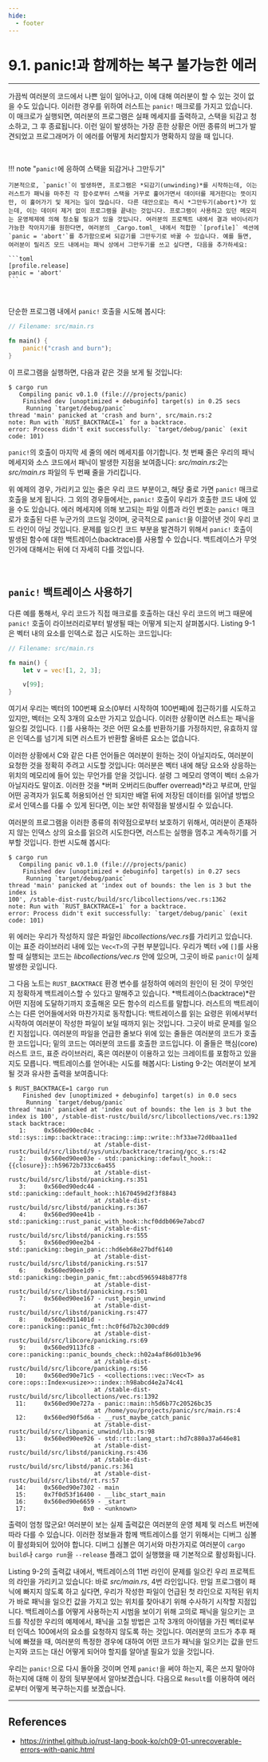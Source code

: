 ```yaml
---
hide:
  - footer
---
```


# 9.1. panic!과 함께하는 복구 불가능한 에러

---

가끔씩 여러분의 코드에서 나쁜 일이 일어나고, 이에 대해 여러분이 할 수 있는 것이 없을 수도 있습니다. 이러한 경우를 위하여 러스트는 `panic!` 매크로를 가지고 있습니다. 이 매크로가 실행되면, 여러분의 프로그램은 실패 메세지를 출력하고, 스택을 되감고 청소하고, 그 후 종료됩니다. 이런 일이 발생하는 가장 흔한 상황은 어떤 종류의 버그가 발견되었고 프로그래머가 이 에러를 어떻게 처리할지가 명확하지 않을 때 입니다.

<br/>

!!! note "`panic!`에 응하여 스택을 되감거나 그만두기"

    기본적으로, `panic!`이 발생하면, 프로그램은 *되감기(unwinding)*를 시작하는데, 이는 러스트가 패닉을 마주친 각 함수로부터 스택을 거꾸로 훑어가면서 데이터를 제거한다는 뜻이지만, 이 훑어가기 및 제거는 일이 많습니다. 다른 대안으로는 즉시 *그만두기(abort)*가 있는데, 이는 데이터 제거 없이 프로그램을 끝내는 것입니다. 프로그램이 사용하고 있던 메모리는 운영체제에 의해 청소될 필요가 있을 것입니다. 여러분의 프로젝트 내에서 결과 바이너리가 가능한 작아지기를 원한다면, 여러분의 _Cargo.toml_ 내에서 적합한 `[profile]` 섹션에 `panic = 'abort'`를 추가함으로써 되감기를 그만두기로 바꿀 수 있습니다. 예를 들면, 여러분이 릴리즈 모드 내에서는 패닉 상에서 그만두기를 쓰고 싶다면, 다음을 추가하세요:

    ```toml
    [profile.release]
    panic = 'abort'
    ```

<br/>

단순한 프로그램 내에서 `panic!` 호출을 시도해 봅시다:

```rust
// Filename: src/main.rs

fn main() {
    panic!("crash and burn");
}
```

이 프로그램을 실행하면, 다음과 같은 것을 보게 될 것입니다:

```
$ cargo run
   Compiling panic v0.1.0 (file:///projects/panic)
    Finished dev [unoptimized + debuginfo] target(s) in 0.25 secs
     Running `target/debug/panic`
thread 'main' panicked at 'crash and burn', src/main.rs:2
note: Run with `RUST_BACKTRACE=1` for a backtrace.
error: Process didn't exit successfully: `target/debug/panic` (exit code: 101)
```

`panic!`의 호출이 마지막 세 줄의 에러 메세지를 야기합니다. 첫 번째 줄은 우리의 패닉 메세지와 소스 코드에서 패닉이 발생한 지점을 보여줍니다: *src/main.rs:2*는 _src/main.rs_ 파일의 두 번째 줄을 가리킵니다.

위 예제의 경우, 가리키고 있는 줄은 우리 코드 부분이고, 해당 줄로 가면 `panic!` 매크로 호출을 보게 됩니다. 그 외의 경우들에서는, `panic!` 호출이 우리가 호출한 코드 내에 있을 수도 있습니다. 에러 메세지에 의해 보고되는 파일 이름과 라인 번호는 `panic!` 매크로가 호출된 다른 누군가의 코드일 것이며, 궁극적으로 `panic!`을 이끌어낸 것이 우리 코드 라인이 아닐 것입니다. 문제를 일으킨 코드 부분을 발견하기 위해서 `panic!` 호출이 발생된 함수에 대한 백트레이스(backtrace)를 사용할 수 있습니다. 백트레이스가 무엇인가에 대해서는 뒤에 더 자세히 다를 것입니다.

<br/>

## `panic!` 백트레이스 사용하기

다른 예를 통해서, 우리 코드가 직접 매크로를 호출하는 대신 우리 코드의 버그 때문에 `panic!` 호출이 라이브러리로부터 발생될 때는 어떻게 되는지 살펴봅시다. Listing 9-1은 벡터 내의 요소를 인덱스로 접근 시도하는 코드입니다:

```rust title="Listing 9-1: panic!을 일으키는 벡터의 끝을 넘어선 요소에 대한 접근 시도"
// Filename: src/main.rs

fn main() {
    let v = vec![1, 2, 3];

    v[99];
}
```

여기서 우리는 벡터의 100번째 요소(0부터 시작하여 100번째)에 접근하기를 시도하고 있지만, 벡터는 오직 3개의 요소만 가지고 있습니다. 이러한 상황이면 러스트는 패닉을 일으킬 것입니다. `[]`를 사용하는 것은 어떤 요소를 반환하기를 가정하지만, 유효하지 않은 인덱스를 넘기게 되면 러스트가 반환할 올바른 요소는 없습니다.

이러한 상황에서 C와 같은 다른 언어들은 여러분이 원하는 것이 아닐지라도, 여러분이 요청한 것을 정확히 주려고 시도할 것입니다: 여러분은 벡터 내에 해당 요소와 상응하는 위치의 메모리에 들어 있는 무언가를 얻을 것입니다. 설령 그 메모리 영역이 벡터 소유가 아닐지라도 말이죠. 이러한 것을 *버퍼 오버리드(buffer overread)*라고 부르며, 만일 어떤 공격자가 읽도록 허용되어선 안 되지만 배열 뒤에 저장된 데이터를 읽어낼 방법으로서 인덱스를 다룰 수 있게 된다면, 이는 보안 취약점을 발생시킬 수 있습니다.

여러분의 프로그램을 이러한 종류의 취약점으로부터 보호하기 위해서, 여러분이 존재하지 않는 인덱스 상의 요소를 읽으려 시도한다면, 러스트는 실행을 멈추고 계속하기를 거부할 것입니다. 한번 시도해 봅시다:

```
$ cargo run
   Compiling panic v0.1.0 (file:///projects/panic)
    Finished dev [unoptimized + debuginfo] target(s) in 0.27 secs
     Running `target/debug/panic`
thread 'main' panicked at 'index out of bounds: the len is 3 but the index is
100', /stable-dist-rustc/build/src/libcollections/vec.rs:1362
note: Run with `RUST_BACKTRACE=1` for a backtrace.
error: Process didn't exit successfully: `target/debug/panic` (exit code: 101)
```

위 에러는 우리가 작성하지 않은 파일인 *libcollections/vec.rs*를 가리키고 있습니다. 이는 표준 라이브러리 내에 있는 `Vec<T>`의 구현 부분입니다. 우리가 벡터 `v`에 `[]`를 사용할 때 실행되는 코드는 _libcollections/vec.rs_ 안에 있으며, 그곳이 바로 `panic!`이 실제 발생한 곳입니다.

그 다음 노트는 `RUST_BACKTRACE` 환경 변수를 설정하여 에러의 원인이 된 것이 무엇인지 정확하게 백트레이스할 수 있다고 말해주고 있습니다. *백트레이스(backtrace)*란 어떤 지점에 도달하기까지 호출해온 모든 함수의 리스트를 말합니다. 러스트의 백트레이스는 다른 언어들에서와 마찬가지로 동작합니다: 백트레이스를 읽는 요령은 위에서부터 시작하여 여러분이 작성한 파일이 보일 때까지 읽는 것입니다. 그곳이 바로 문제를 일으킨 지점입니다. 여러분의 파일을 언급한 줄보다 위에 있는 줄들은 여러분의 코드가 호출한 코드입니다; 밑의 코드는 여러분의 코드를 호출한 코드입니다. 이 줄들은 핵심(core) 러스트 코드, 표준 라이브러리, 혹은 여러분이 이용하고 있는 크레이트를 포함하고 있을지도 모릅니다. 백트레이스를 얻어내는 시도를 해봅시다: Listing 9-2는 여러분이 보게 될 것과 유사한 출력을 보여줍니다:

```title="Listing 9-2: 환경 변수 RUST_BACKTRACE가 설정되었을 때 panic!의 호출에 의해 발생되는 백트레이스 출력"
$ RUST_BACKTRACE=1 cargo run
    Finished dev [unoptimized + debuginfo] target(s) in 0.0 secs
     Running `target/debug/panic`
thread 'main' panicked at 'index out of bounds: the len is 3 but the index is 100', /stable-dist-rustc/build/src/libcollections/vec.rs:1392
stack backtrace:
   1:     0x560ed90ec04c - std::sys::imp::backtrace::tracing::imp::write::hf33ae72d0baa11ed
                        at /stable-dist-rustc/build/src/libstd/sys/unix/backtrace/tracing/gcc_s.rs:42
   2:     0x560ed90ee03e - std::panicking::default_hook::{{closure}}::h59672b733cc6a455
                        at /stable-dist-rustc/build/src/libstd/panicking.rs:351
   3:     0x560ed90edc44 - std::panicking::default_hook::h1670459d2f3f8843
                        at /stable-dist-rustc/build/src/libstd/panicking.rs:367
   4:     0x560ed90ee41b - std::panicking::rust_panic_with_hook::hcf0ddb069e7abcd7
                        at /stable-dist-rustc/build/src/libstd/panicking.rs:555
   5:     0x560ed90ee2b4 - std::panicking::begin_panic::hd6eb68e27bdf6140
                        at /stable-dist-rustc/build/src/libstd/panicking.rs:517
   6:     0x560ed90ee1d9 - std::panicking::begin_panic_fmt::abcd5965948b877f8
                        at /stable-dist-rustc/build/src/libstd/panicking.rs:501
   7:     0x560ed90ee167 - rust_begin_unwind
                        at /stable-dist-rustc/build/src/libstd/panicking.rs:477
   8:     0x560ed911401d - core::panicking::panic_fmt::hc0f6d7b2c300cdd9
                        at /stable-dist-rustc/build/src/libcore/panicking.rs:69
   9:     0x560ed9113fc8 - core::panicking::panic_bounds_check::h02a4af86d01b3e96
                        at /stable-dist-rustc/build/src/libcore/panicking.rs:56
  10:     0x560ed90e71c5 - <collections::vec::Vec<T> as core::ops::Index<usize>>::index::h98abcd4e2a74c41
                        at /stable-dist-rustc/build/src/libcollections/vec.rs:1392
  11:     0x560ed90e727a - panic::main::h5d6b77c20526bc35
                        at /home/you/projects/panic/src/main.rs:4
  12:     0x560ed90f5d6a - __rust_maybe_catch_panic
                        at /stable-dist-rustc/build/src/libpanic_unwind/lib.rs:98
  13:     0x560ed90ee926 - std::rt::lang_start::hd7c880a37a646e81
                        at /stable-dist-rustc/build/src/libstd/panicking.rs:436
                        at /stable-dist-rustc/build/src/libstd/panic.rs:361
                        at /stable-dist-rustc/build/src/libstd/rt.rs:57
  14:     0x560ed90e7302 - main
  15:     0x7f0d53f16400 - __libc_start_main
  16:     0x560ed90e6659 - _start
  17:                0x0 - <unknown>
```

출력이 엄청 많군요! 여러분이 보는 실제 출력값은 여러분의 운영 체제 및 러스트 버전에 따라 다를 수 있습니다. 이러한 정보들과 함께 백트레이스를 얻기 위해서는 디버그 심볼이 활성화되어 있어야 합니다. 디버그 심볼은 여기서와 마찬가지로 여러분이 `cargo build`나 `cargo run`을 `--release` 플래그 없이 실행했을 때 기본적으로 활성화됩니다.

Listing 9-2의 출력값 내에서, 백트레이스의 11번 라인이 문제를 일으킨 우리 프로젝트의 라인을 가리키고 있습니다: 바로 _src/main.rs_, 4번 라인입니다. 만일 프로그램이 패닉에 빠지지 않도록 하고 싶다면, 우리가 작성한 파일이 언급된 첫 라인으로 지적된 위치가 바로 패닉을 일으킨 값을 가지고 있는 위치를 찾아내기 위해 수사하기 시작할 지점입니다. 백트레이스를 어떻게 사용하는지 시범을 보이기 위해 고의로 패닉을 일으키는 코드를 작성한 우리의 예제에서, 패닉을 고칠 방법은 고작 3개의 아이템을 가진 벡터로부터 인덱스 100에서의 요소를 요청하지 않도록 하는 것입니다. 여러분의 코드가 추후 패닉에 빠졌을 때, 여러분의 특정한 경우에 대하여 어떤 코드가 패닉을 일으키는 값을 만드는지와 코드는 대신 어떻게 되어야 할지를 알아낼 필요가 있을 것입니다.

우리는 `panic!`으로 다시 돌아올 것이며 언제 `panic!`을 써야 하는지, 혹은 쓰지 말아야 하는지에 대해 이 장의 뒷부분에서 알아보겠습니다. 다음으로 `Result`를 이용하여 에러로부터 어떻게 복구하는지를 보겠습니다.

---

## References

- <https://rinthel.github.io/rust-lang-book-ko/ch09-01-unrecoverable-errors-with-panic.html>
